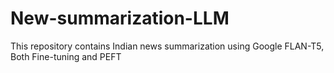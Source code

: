 # New-summarization-LLM
This repository contains Indian news summarization using Google FLAN-T5, Both Fine-tuning and PEFT
